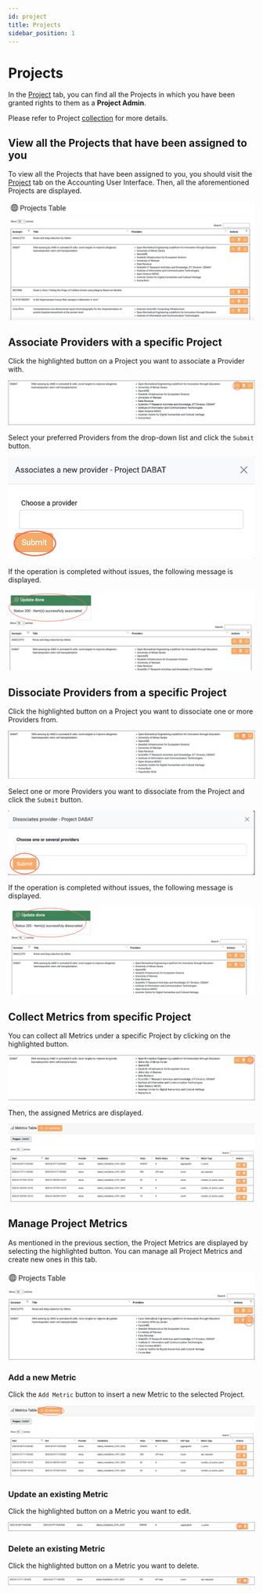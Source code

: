 ```yaml
---
id: project
title: Projects
sidebar_position: 1
---
```


# Projects

In the [Project](https://accounting.eosc-portal.eu/projects) tab, you can find
all the Projects in which you have been granted rights to them as a
**Project Admin**.

Please refer to Project [collection](docs/api/project.md) for more details.

## View all the Projects that have been assigned to you

To view all the Projects that have been assigned to you, you should visit the [Project](https://accounting.eosc-portal.eu/projects)
tab on the Accounting User Interface.
Then, all the aforementioned Projects are displayed.

![](assets/project/projects.png)

## Associate Providers with a specific Project

Click the highlighted button on a Project you want to associate a Provider
with.

![](assets/project/associate_actions.png)

Select your preferred Providers from the drop-down list and click the `Submit`
button.

![](assets/project/associate_submit.png)

If the operation is completed without issues, the following message is
displayed.

![](assets/project/associate_message.png)

## Dissociate Providers from a specific Project

Click the highlighted button on a Project you want to dissociate one or
more Providers from.

![](assets/project/dissociate_actions.png)

Select one or more Providers you want to dissociate from the Project and
click the `Submit` button.

![](assets/project/dissociate_submit.png)

If the operation is completed without issues, the following message is
displayed.

![](assets/project/dissociate_message.png)

## Collect Metrics from specific Project

You can collect all Metrics under a specific Project by clicking on the
highlighted button.

![](assets/project/collect_metrics.png)

Then, the assigned Metrics are displayed.

![](assets/project/view_metrics.png)

## Manage Project Metrics

As mentioned in the previous section, the Project Metrics are displayed
by selecting the highlighted button. You can manage all Project Metrics
and create new ones in this tab.

![](assets/project/project_metrics.png)

### Add a new Metric

Click the `Add Metric` button to insert a new Metric to the selected
Project.

![](assets/project/add_metric.png)

### Update an existing Metric

Click the highlighted button on a Metric you want to edit.

![](assets/project/update_metric.png)

### Delete an existing Metric

Click the highlighted button on a Metric you want to delete.

![](assets/project/delete_metric.png)
